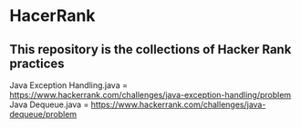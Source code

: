 # HacerRank
## This repository is the collections of Hacker Rank practices


Java Exception Handling.java = https://www.hackerrank.com/challenges/java-exception-handling/problem
Java Dequeue.java = https://www.hackerrank.com/challenges/java-dequeue/problem

